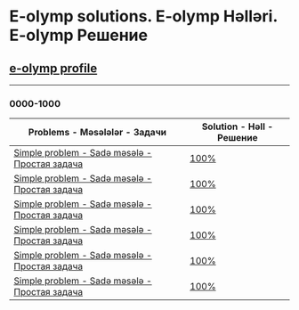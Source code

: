 # E-olymp solutions. E-olymp Həlləri. E-olymp Решение
## [e-olymp profile](https://www.e-olymp.com/en/users/MureZa)
---
### 0000-1000
| Problems - Məsələlər - Задачи | Solution - Həll - Решение |
|-------------------------------|---------------------------|
|[Simple problem - Sadə məsələ - Простая задача ](https://www.e-olymp.com/en/problems/1) | [ 100% ](https://github.com/nurlangarash/e-olymp/blob/main/0000-1000/1.py)|
|[Simple problem - Sadə məsələ - Простая задача ](https://www.e-olymp.com/en/problems/1) | [ 100% ](https://github.com/nurlangarash/e-olymp/blob/main/0000-1000/1.py)|
|[Simple problem - Sadə məsələ - Простая задача ](https://www.e-olymp.com/en/problems/1) | [ 100% ](https://github.com/nurlangarash/e-olymp/blob/main/0000-1000/1.py)|
|[Simple problem - Sadə məsələ - Простая задача ](https://www.e-olymp.com/en/problems/1) | [ 100% ](https://github.com/nurlangarash/e-olymp/blob/main/0000-1000/1.py)|
|[Simple problem - Sadə məsələ - Простая задача ](https://www.e-olymp.com/en/problems/1) | [ 100% ](https://github.com/nurlangarash/e-olymp/blob/main/0000-1000/1.py)|
|[Simple problem - Sadə məsələ - Простая задача ](https://www.e-olymp.com/en/problems/1) | [ 100% ](https://github.com/nurlangarash/e-olymp/blob/main/0000-1000/1.py)|
